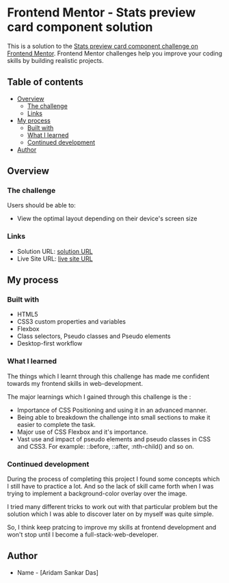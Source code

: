 # Frontend Mentor - Stats preview card component solution

This is a solution to the [Stats preview card component challenge on Frontend Mentor](https://www.frontendmentor.io/challenges/stats-preview-card-component-8JqbgoU62). Frontend Mentor challenges help you improve your coding skills by building realistic projects.

## Table of contents

- [Overview](#overview)
  - [The challenge](#the-challenge)
  - [Links](#links)
- [My process](#my-process)
  - [Built with](#built-with)
  - [What I learned](#what-i-learned)
  - [Continued development](#continued-development)
- [Author](#author)

## Overview

### The challenge

Users should be able to:

- View the optimal layout depending on their device's screen size

### Links

- Solution URL: [solution URL](https://github.com/ArindamSankarDas/FrontendMentor-Challenges/tree/main/Card_Component-main)
- Live Site URL: [live site URL](https://frontend-mentor-challenges-seven-rho.vercel.app/)

## My process

### Built with

- HTML5
- CSS3 custom properties and variables
- Flexbox
- Class selectors, Pseudo classes and Pseudo elements
- Desktop-first workflow

### What I learned

The things which I learnt through this challenge has made me confident towards my frontend skills in web-development.

The major learnings which I gained through this challenge is the :

- Importance of CSS Positioning and using it in an advanced manner.
- Being able to breakdown the challenge into small sections to make it easier to complete the task.
- Major use of CSS Flexbox and it's importance.
- Vast use and impact of pseudo elements and pseudo classes in CSS and CSS3.
  For example: ::before, ::after, :nth-child() and so on.

### Continued development

During the process of completing this project I found some concepts which I still have to practice a lot. And so the lack of skill came forth when I was trying to implement a background-color overlay over the image.

I tried many different tricks to work out with that particular problem but the solution which I was able to discover later on by myself was quite simple.

So, I think keep pratcing to improve my skills at frontend development and won't stop until I become a full-stack-web-developer.

## Author

- Name - [Aridam Sankar Das]
